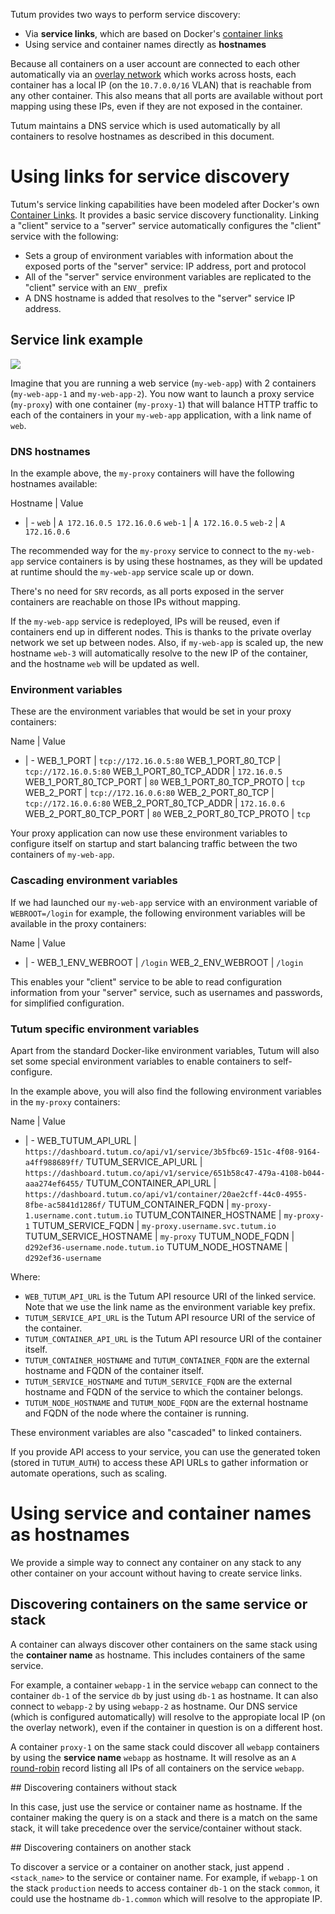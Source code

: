 Tutum provides two ways to perform service discovery:

* Via **service links**, which are based on Docker's [container links](http://docs.docker.com/userguide/dockerlinks/)
* Using service and container names directly as **hostnames**

Because all containers on a user account are connected to each other automatically via an [overlay network](http://blog.tutum.co/2015/03/03/introducing-overlay-networking-for-containers-and-dynamic-links-in-tutum/) which works across hosts, each container has a local IP (on the `10.7.0.0/16` VLAN) that is reachable from any other container. This also means that all ports are available without port mapping using these IPs, even if they are not exposed in the container.

Tutum maintains a DNS service which is used automatically by all containers to resolve hostnames as described in this document.


# Using links for service discovery

Tutum's service linking capabilities have been modeled after Docker's own [Container Links](http://docs.docker.com/userguide/dockerlinks/). It provides a basic service discovery functionality. Linking a "client" service to a "server" service automatically configures the "client" service with the following:

* Sets a group of environment variables with information about the exposed ports of the "server" service: IP address, port and protocol
* All of the "server" service environment variables are replicated to the "client" service with an `ENV_` prefix
* A DNS hostname is added that resolves to the "server" service IP address.


## Service link example

![](https://s.tutum.co/support/images/service-links-diagram.png)

Imagine that you are running a web service (`my-web-app`) with 2 containers (`my-web-app-1` and `my-web-app-2`). You now want to launch a proxy service (`my-proxy`) with one container (`my-proxy-1`) that will balance HTTP traffic to each of the containers in your `my-web-app` application, with a link name of `web`.


### DNS hostnames

In the example above, the `my-proxy` containers will have the following hostnames available:

Hostname | Value
- | -
`web` | `A 172.16.0.5 172.16.0.6`
`web-1` | `A 172.16.0.5`
`web-2` | `A 172.16.0.6`

The recommended way for the `my-proxy` service to connect to the `my-web-app` service containers is by using these hostnames, as they will be updated at runtime should the `my-web-app` service scale up or down.

There's no need for `SRV` records, as all ports exposed in the server containers are reachable on those IPs without mapping.

If the `my-web-app` service is redeployed, IPs will be reused, even if containers end up in different nodes. This is thanks to the private overlay network we set up between nodes. Also, if `my-web-app` is scaled up, the new hostname `web-3` will automatically resolve to the new IP of the container, and the hostname `web` will be updated as well.


### Environment variables

These are the environment variables that would be set in your proxy containers:
                                                                                                                                                                                                                                                                                                                                                                              
Name | Value
- | -
WEB_1_PORT | `tcp://172.16.0.5:80`
WEB_1_PORT_80_TCP | `tcp://172.16.0.5:80`
WEB_1_PORT_80_TCP_ADDR | `172.16.0.5`
WEB_1_PORT_80_TCP_PORT | `80`
WEB_1_PORT_80_TCP_PROTO | `tcp`
WEB_2_PORT | `tcp://172.16.0.6:80`
WEB_2_PORT_80_TCP | `tcp://172.16.0.6:80`
WEB_2_PORT_80_TCP_ADDR | `172.16.0.6`
WEB_2_PORT_80_TCP_PORT | `80`
WEB_2_PORT_80_TCP_PROTO | `tcp`

Your proxy application can now use these environment variables to configure itself on startup and start balancing traffic between the two containers of `my-web-app`.


### Cascading environment variables

If we had launched our `my-web-app` service with an environment variable of `WEBROOT=/login` for example, the following environment variables will be available in the proxy containers:

Name | Value
- | -
WEB_1_ENV_WEBROOT | `/login`
WEB_2_ENV_WEBROOT | `/login`

This enables your "client" service to be able to read configuration information from your "server" service, such as usernames and passwords, for simplified configuration.


### Tutum specific environment variables

Apart from the standard Docker-like environment variables, Tutum will also set some special environment variables to enable containers to self-configure.

In the example above, you will also find the following environment variables in the `my-proxy` containers:

Name | Value
- | -
WEB_TUTUM_API_URL | `https://dashboard.tutum.co/api/v1/service/3b5fbc69-151c-4f08-9164-a4ff988689ff/`
TUTUM_SERVICE_API_URL | `https://dashboard.tutum.co/api/v1/service/651b58c47-479a-4108-b044-aaa274ef6455/`
TUTUM_CONTAINER_API_URL | `https://dashboard.tutum.co/api/v1/container/20ae2cff-44c0-4955-8fbe-ac5841d1286f/`
TUTUM_CONTAINER_FQDN | `my-proxy-1.username.cont.tutum.io`
TUTUM_CONTAINER_HOSTNAME | `my-proxy-1`
TUTUM_SERVICE_FQDN | `my-proxy.username.svc.tutum.io`
TUTUM_SERVICE_HOSTNAME | `my-proxy`
TUTUM_NODE_FQDN | `d292ef36-username.node.tutum.io`
TUTUM_NODE_HOSTNAME | `d292ef36-username`

Where:

* `WEB_TUTUM_API_URL` is the Tutum API resource URI of the linked service. Note that we use the link name as the environment variable key prefix.
* `TUTUM_SERVICE_API_URL` is the Tutum API resource URI of the service of the container.
* `TUTUM_CONTAINER_API_URL` is the Tutum API resource URI of the container itself.
* `TUTUM_CONTAINER_HOSTNAME` and `TUTUM_CONTAINER_FQDN` are the external hostname and FQDN of the container itself.
* `TUTUM_SERVICE_HOSTNAME` and `TUTUM_SERVICE_FQDN` are the external hostname and FQDN of the service to which the container belongs.
* `TUTUM_NODE_HOSTNAME` and `TUTUM_NODE_FQDN` are the external hostname and FQDN of the node where the container is running.

These environment variables are also "cascaded" to linked containers.

If you provide API access to your service, you can use the generated token (stored in `TUTUM_AUTH`) to access these API URLs to gather information or automate operations, such as scaling.


# Using service and container names as hostnames

We provide a simple way to connect any container on any stack to any other container on your account without having to create service links.


## Discovering containers on the same service or stack

A container can always discover other containers on the same stack using the **container name** as hostname. This includes containers of the same service.

For example, a container `webapp-1` in the service `webapp` can connect to the container `db-1` of the service `db` by just using `db-1` as hostname. It can also connect to `webapp-2` by using `webapp-2` as hostname. Our DNS service (which is configured automatically) will resolve to the appropiate local IP (on the overlay network), even if the container in question is on a different host.

A container `proxy-1` on the same stack could discover all `webapp` containers by using the **service name** `webapp` as hostname. It will resolve as an `A` [round-robin](http://en.wikipedia.org/wiki/Round-robin_DNS) record listing all IPs of all containers on the service `webapp`.


## Discovering containers without stack

In this case, just use the service or container name as hostname. If the container making the query is on a stack and there is a match on the same stack, it will take precedence over the service/container without stack.


## Discovering containers on another stack

To discover a service or a container on another stack, just append `.<stack_name>` to the service or container name. For example, if `webapp-1` on the stack `production` needs to access container `db-1` on the stack `common`, it could use the hostname `db-1.common` which will resolve to the appropiate IP.


